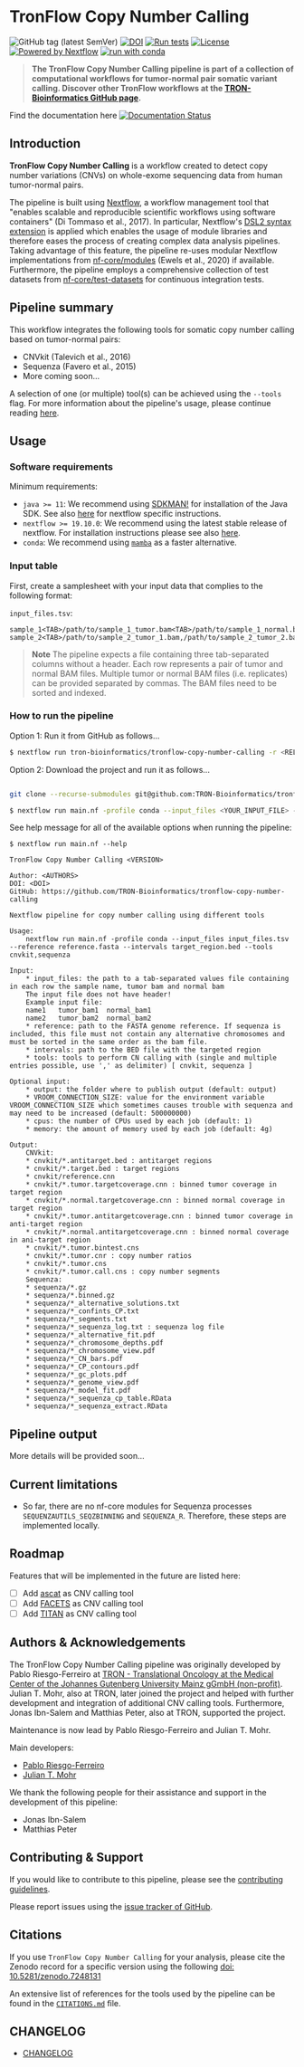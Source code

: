 # TronFlow Copy Number Calling 

![GitHub tag (latest SemVer)](https://img.shields.io/github/v/release/tron-bioinformatics/tronflow-copy-number-calling?sort=semver)
[![DOI](https://zenodo.org/badge/DOI/10.5281/zenodo.7248131.svg)](https://doi.org/10.5281/zenodo.7248131)
[![Run tests](https://github.com/TRON-Bioinformatics/tronflow-copy-number-calling/actions/workflows/automated_tests.yml/badge.svg?branch=master)](https://github.com/TRON-Bioinformatics/tronflow-copy-number-calling/actions/workflows/automated_tests.yml)
[![License](https://img.shields.io/badge/license-MIT-green)](https://opensource.org/licenses/MIT)
[![Powered by Nextflow](https://img.shields.io/badge/powered%20by-Nextflow-orange.svg?style=flat&colorA=E1523D&colorB=007D8A)](https://www.nextflow.io/)
[![run with conda](https://img.shields.io/badge/run%20with-conda-3EB049?labelColor=000000&logo=anaconda)](https://docs.conda.io/en/latest/)

> **The TronFlow Copy Number Calling pipeline is part of a collection of computational workflows for tumor-normal pair somatic variant calling. Discover other TronFlow workflows at the [TRON-Bioinformatics GitHub page](https://github.com/TRON-Bioinformatics).** 

Find the documentation here [![Documentation Status](https://readthedocs.org/projects/tronflow-docs/badge/?version=latest)](https://tronflow-docs.readthedocs.io/en/latest/?badge=latest)

## Introduction  

**TronFlow Copy Number Calling** is a workflow created to detect copy number variations (CNVs) on whole-exome sequencing data from human tumor-normal pairs. 

The pipeline is built using [Nextflow](https://www.nextflow.io), a workflow management tool that "enables scalable and reproducible scientific workflows using software containers" (Di Tommaso et al., 2017). In particular, Nextflow's [DSL2 syntax extension](https://www.nextflow.io/docs/latest/dsl2.html) is applied which enables the usage of module libraries and therefore eases the process of creating complex data analysis pipelines. Taking advantage of this feature, the pipeline re-uses modular Nextflow implementations from [nf-core/modules](https://github.com/nf-core/modules) (Ewels et al., 2020) if available. Furthermore, the pipeline employs a comprehensive collection of test datasets from [nf-core/test-datasets](https://github.com/nf-core/test-datasets) for continuous integration tests. 

## Pipeline summary 

This workflow integrates the following tools for somatic copy number calling based on tumor-normal pairs:  

- CNVkit (Talevich et al., 2016)  
- Sequenza (Favero et al., 2015)  
- More coming soon...  

A selection of one (or multiple) tool(s) can be achieved using the `--tools` flag. For more information about the pipeline's usage, please continue reading [here](#usage). 

## Usage 

### Software requirements 

Minimum requirements: 

- `java >= 11`: We recommend using [SDKMAN!](https://sdkman.io/) for installation of the Java SDK. See also [here](https://www.nextflow.io/docs/latest/getstarted.html#requirements) for nextflow specific instructions.  
- `nextflow >= 19.10.0`: We recommend using the latest stable release of nextflow. For installation instructions please see also [here](https://www.nextflow.io/docs/latest/getstarted.html#installation).  
- `conda`: We recommend using [`mamba`](https://mamba.readthedocs.io/en/latest/installation.html) as a faster alternative.  

### Input table 

First, create a samplesheet with your input data that complies to the following format: 

`input_files.tsv`: 

```
sample_1<TAB>/path/to/sample_1_tumor.bam<TAB>/path/to/sample_1_normal.bam
sample_2<TAB>/path/to/sample_2_tumor_1.bam,/path/to/sample_2_tumor_2.bam<TAB>/path/to/sample_2_normal_1.bam,/path/to/sample_2_normal_2.bam
```

> **Note**
> The pipeline expects a file containing three tab-separated columns without a header. Each row represents a pair of tumor and normal BAM files. Multiple tumor or normal BAM files (i.e. replicates) can be provided separated by commas. The BAM files need to be sorted and indexed. 

### How to run the pipeline 

Option 1: Run it from GitHub as follows...

```bash
$ nextflow run tron-bioinformatics/tronflow-copy-number-calling -r <RELEASE|BRANCH> -profile conda --input_files <YOUR_INPUT_FILE> --reference <YOUR_REFERENCE_FASTA> --intervals <YOUR_TARGET_REGIONS_BED> --tools cnvkit,sequenza
```

Option 2: Download the project and run it as follows...

```bash

git clone --recurse-submodules git@github.com:TRON-Bioinformatics/tronflow-copy-number-calling.git

$ nextflow run main.nf -profile conda --input_files <YOUR_INPUT_FILE> --reference <YOUR_REFERENCE_FASTA> --intervals <YOUR_TARGET_REGIONS_BED> --tools cnvkit,sequenza
```

See help message for all of the available options when running the pipeline: 

```
$ nextflow run main.nf --help

TronFlow Copy Number Calling <VERSION>

Author: <AUTHORS>
DOI: <DOI>
GitHub: https://github.com/TRON-Bioinformatics/tronflow-copy-number-calling

Nextflow pipeline for copy number calling using different tools

Usage:
    nextflow run main.nf -profile conda --input_files input_files.tsv --reference reference.fasta --intervals target_region.bed --tools cnvkit,sequenza

Input:
    * input_files: the path to a tab-separated values file containing in each row the sample name, tumor bam and normal bam
    The input file does not have header!
    Example input file:
    name1	tumor_bam1	normal_bam1
    name2	tumor_bam2	normal_bam2
    * reference: path to the FASTA genome reference. If sequenza is included, this file must not contain any alternative chromosomes and must be sorted in the same order as the bam file. 
    * intervals: path to the BED file with the targeted region
    * tools: tools to perform CN calling with (single and multiple entries possible, use ',' as delimiter) [ cnvkit, sequenza ]

Optional input:
    * output: the folder where to publish output (default: output)
    * VROOM_CONNECTION_SIZE: value for the environment variable VROOM_CONNECTION_SIZE which sometimes causes trouble with sequenza and may need to be increased (default: 500000000)
    * cpus: the number of CPUs used by each job (default: 1)
    * memory: the amount of memory used by each job (default: 4g)

Output:
    CNVkit:  
    * cnvkit/*.antitarget.bed : antitarget regions  
    * cnvkit/*.target.bed : target regions  
    * cnvkit/reference.cnn  
    * cnvkit/*.tumor.targetcoverage.cnn : binned tumor coverage in target region  
    * cnvkit/*.normal.targetcoverage.cnn : binned normal coverage in target region  
    * cnvkit/*.tumor.antitargetcoverage.cnn : binned tumor coverage in anti-target region  
    * cnvkit/*.normal.antitargetcoverage.cnn : binned normal coverage in ani-target region  
    * cnvkit/*.tumor.bintest.cns  
    * cnvkit/*.tumor.cnr : copy number ratios  
    * cnvkit/*.tumor.cns  
    * cnvkit/*.tumor.call.cns : copy number segments  
    Sequenza:  
    * sequenza/*.gz
    * sequenza/*.binned.gz  
    * sequenza/*_alternative_solutions.txt  
    * sequenza/*_confints_CP.txt  
    * sequenza/*_segments.txt  
    * sequenza/*_sequenza_log.txt : sequenza log file  
    * sequenza/*_alternative_fit.pdf  
    * sequenza/*_chromosome_depths.pdf  
    * sequenza/*_chromosome_view.pdf  
    * sequenza/*_CN_bars.pdf  
    * sequenza/*_CP_contours.pdf
    * sequenza/*_gc_plots.pdf  
    * sequenza/*_genome_view.pdf
    * sequenza/*_model_fit.pdf  
    * sequenza/*_sequenza_cp_table.RData  
    * sequenza/*_sequenza_extract.RData  

```

## Pipeline output 

More details will be provided soon...

## Current limitations 

- So far, there are no nf-core modules for Sequenza processes `SEQUENZAUTILS_SEQZBINNING` and `SEQUENZA_R`. Therefore, these steps are implemented locally.  

## Roadmap 

Features that will be implemented in the future are listed here:

- [ ] Add [ascat](https://github.com/VanLoo-lab/ascat) as CNV calling tool  
- [ ] Add [FACETS](https://github.com/mskcc/facets) as CNV calling tool  
- [ ] Add [TITAN](https://github.com/gavinha/TitanCNA) as CNV calling tool  

## Authors & Acknowledgements 

The TronFlow Copy Number Calling pipeline was originally developed by Pablo Riesgo-Ferreiro at [TRON - Translational Oncology at the Medical Center of the Johannes Gutenberg University Mainz gGmbH (non-profit)](https://tron-mainz.de/). Julian T. Mohr, also at TRON, later joined the project and helped with further development and integration of additional CNV calling tools. Furthermore, Jonas Ibn-Salem and Matthias Peter, also at TRON, supported the project. 

Maintenance is now lead by Pablo Riesgo-Ferreiro and Julian T. Mohr. 

Main developers: 

- [Pablo Riesgo-Ferreiro](mailto:Pablo.RiesgoFerreiro@TRON-Mainz.DE)  
- [Julian T. Mohr](mailto:Julian.Mohr@TRON-Mainz.de)  

We thank the following people for their assistance and support in the development of this pipeline: 

- Jonas Ibn-Salem  
- Matthias Peter  

## Contributing & Support 

If you would like to contribute to this pipeline, please see the [contributing guidelines](CONTRIBUTING.md). 

Please report issues using the [issue tracker of GitHub](https://github.com/TRON-Bioinformatics/tronflow-copy-number-calling/issues). 

## Citations 

If you use `TronFlow Copy Number Calling` for your analysis, please cite the Zenodo record for a specific version using the following [doi: 10.5281/zenodo.7248131](https://doi.org/10.5281/zenodo.7248131)

An extensive list of references for the tools used by the pipeline can be found in the [`CITATIONS.md`](CITATIONS.md) file. 

## CHANGELOG 

- [CHANGELOG](CHANGELOG.md)
